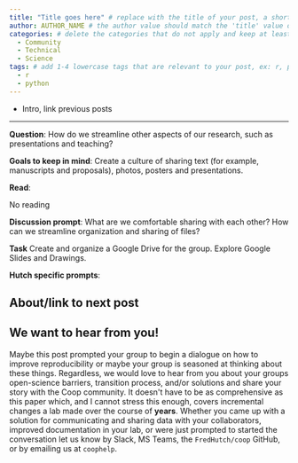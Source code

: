 ```yaml
---
title: "Title goes here" # replace with the title of your post, a short catchy description to entice readers
author: AUTHOR_NAME # the author value should match the 'title' value of your contributor file located here /gh-pages/_contributors. If you do not have a contributor file, please feel free to make one or contact one of our team members to assist you.
categories: # delete the categories that do not apply and keep at least one
  - Community
  - Technical
  - Science
tags: # add 1-4 lowercase tags that are relevant to your post, ex: r, python, genomics, workflows
  - r
  - python
---
```


- Intro, link previous posts

---

**Question**:  How do we streamline other aspects of our research, such as presentations and teaching?

**Goals to keep in mind**: Create a culture of sharing text (for example, manuscripts and proposals), photos, posters and presentations.

**Read**: 

No reading

**Discussion prompt**: What are we comfortable sharing with each other? How can we streamline organization and sharing of files?

**Task** Create and organize a Google Drive for the group. Explore Google Slides and Drawings.

**Hutch specific prompts**:

## About/link to next post


## We want to hear from you!

Maybe this post prompted your group to begin a dialogue on how to improve reproducibility or maybe your group is seasoned at thinking about these things. Regardless, we would love to hear from you about your groups open-science barriers, transition process, and/or solutions and share your story with the Coop community. It doesn't have to be as comprehensive as this paper which, and I cannot stress this enough, covers incremental changes a lab made over the course of **years**. Whether you came up with a solution for communicating and sharing data with your collaborators, improved documentation in your lab, or were just prompted to started the conversation let us know by Slack, MS Teams, the `FredHutch/coop` GitHub, or by emailing us at `coophelp`.
